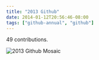 ```yaml
---
title: "2013 Github"
date: 2014-01-12T20:56:46-08:00
tags: ["github-annual", "github"]
---
```


49 contributions.

<!--more-->

![2013 Github Mosaic](https://i.imgur.com/jIFUGZHl.png)
